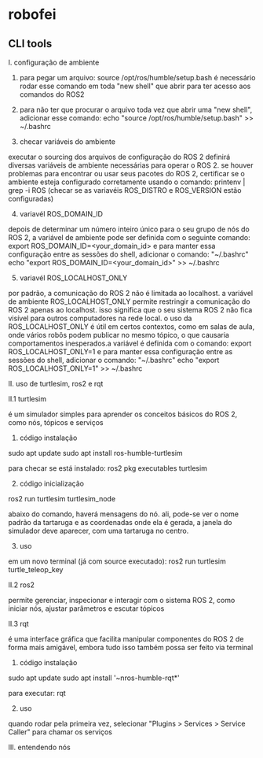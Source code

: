 # robofei

## CLI tools

I. configuração de ambiente

1. para pegar um arquivo: source /opt/ros/humble/setup.bash
é necessário rodar esse comando em toda "new shell" que abrir para ter acesso aos comandos do ROS2

2. para não ter que procurar o arquivo toda vez que abrir uma "new shell", adicionar esse comando:
echo "source /opt/ros/humble/setup.bash" >> ~/.bashrc

3. checar variáveis do ambiente

executar o sourcing dos arquivos de configuração do ROS 2 definirá diversas variáveis de ambiente necessárias para operar o ROS 2. se houver problemas para encontrar ou usar seus pacotes do ROS 2, certificar se o ambiente esteja configurado corretamente usando o comando:
printenv | grep -i ROS 
(checar se as variavéis ROS_DISTRO e ROS_VERSION estão configuradas)

4. variavél ROS_DOMAIN_ID

depois de determinar um número inteiro único para o seu grupo de nós do ROS 2, a variável de ambiente pode ser definida com o seguinte comando:
export ROS_DOMAIN_ID=<your_domain_id>
e para manter essa configuração entre as sessões do shell, adicionar o comando: "~/.bashrc"
echo "export ROS_DOMAIN_ID=<your_domain_id>" >> ~/.bashrc

5. variavél ROS_LOCALHOST_ONLY

por padrão, a comunicação do ROS 2 não é limitada ao localhost. a variável de ambiente ROS_LOCALHOST_ONLY permite restringir a comunicação do ROS 2 apenas ao localhost. isso significa que o seu sistema ROS 2 não fica visível para outros computadores na rede local. o uso da ROS_LOCALHOST_ONLY é útil em certos contextos, como em salas de aula, onde vários robôs podem publicar no mesmo tópico, o que causaria comportamentos inesperados.a variável é definida com o comando:
export ROS_LOCALHOST_ONLY=1
e para manter essa configuração entre as sessões do shell, adicionar o comando: "~/.bashrc"
echo "export ROS_LOCALHOST_ONLY=1" >> ~/.bashrc

II. uso de turtlesim, ros2 e rqt

II.1 turtlesim

é um simulador simples para aprender os conceitos básicos do ROS 2, como nós, tópicos e serviços

1. código instalação

sudo apt update
sudo apt install ros-humble-turtlesim

para checar se está instalado:
ros2 pkg executables turtlesim

2. código inicialização

ros2 run turtlesim turtlesim_node

abaixo do comando, haverá mensagens do nó. ali, pode-se ver o nome padrão da tartaruga e as coordenadas onde ela é gerada, a janela do simulador deve aparecer, com uma tartaruga no centro.

3. uso

em um novo terminal (já com source executado):
ros2 run turtlesim turtle_teleop_key

II.2 ros2

permite gerenciar, inspecionar e interagir com o sistema ROS 2, como iniciar nós, ajustar parâmetros e escutar tópicos

II.3 rqt

é uma interface gráfica que facilita manipular componentes do ROS 2 de forma mais amigável, embora tudo isso também possa ser feito via terminal

1. código instalação

sudo apt update
sudo apt install '~nros-humble-rqt*'

para executar:
rqt

2. uso

quando rodar pela primeira vez, selecionar "Plugins > Services > Service Caller" para chamar os serviços

III. entendendo nós
